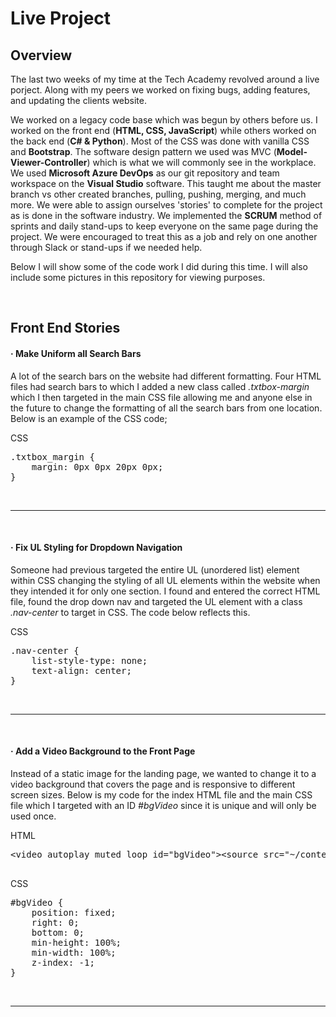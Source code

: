 # Live Project

<h2>Overview</h2>
<p>
The last two weeks of my time at the Tech Academy revolved around a live porject. Along with my peers we worked on fixing bugs, adding features, and updating the clients website. 
</p>

<p>We worked on a legacy code base which was begun by others before us. I worked on the front end (<b>HTML, CSS, JavaScript</b>) while others worked on the back end (<b>C# & Python</b>). Most of the CSS was done with vanilla CSS and <b>Bootstrap</b>. The software design pattern we used was MVC (<b>Model-Viewer-Controller</b>) which is what we will commonly see in the workplace. We used <b>Microsoft Azure DevOps</b> as our git repository and team workspace on the <b>Visual Studio</b> software. This taught me about the master branch vs other created branches, pulling, pushing, merging, and much more. We were able to assign ourselves 'stories' to complete for the project as is done in the software industry. We implemented the <b>SCRUM</b> method of sprints and daily stand-ups to keep everyone on the same page during the project. We were encouraged to treat this as a job and rely on one another through Slack or stand-ups if we needed help.
</p>

<p>
Below I will show some of the code work I did during this time. I will also include some pictures in this repository for viewing purposes.
</p>
<br>

<h2>Front End Stories</h2>

<h4><strong>&middot;</strong> Make Uniform all Search Bars</h4>
<p>
A lot of the search bars on the website had different formatting. Four HTML files had search bars to which I added a new class called <i>.txtbox-margin</i> which I then targeted in the main CSS file allowing me and anyone else in the future to change the formatting of all the search bars from one location. Below is an example of the CSS code;
</p>
<p>CSS</p>
<pre>
.txtbox_margin {
    margin: 0px 0px 20px 0px;
}
</pre>
<br>
<hr>
<br>

<h4><strong>&middot;</strong> Fix UL Styling for Dropdown Navigation</h4>
<p>
Someone had previous targeted the entire UL (unordered list) element within CSS changing the styling of all UL elements within the website when they intended it for only one section. I found and entered the correct HTML file, found the drop down nav and targeted the UL element with a class <i>.nav-center</i> to target in CSS. The code below reflects this.
</p>
<p>
CSS
</p>
<pre>
.nav-center {
    list-style-type: none;
    text-align: center;
}
</pre>
<br>
<hr>
<br>

<h4><strong>&middot;</strong> Add a Video Background to the Front Page</h4>
<p>
Instead of a static image for the landing page, we wanted to change it to a video background that covers the page and is responsive to different screen sizes. Below is my code for the index HTML file and the main CSS file which I targeted with an ID <i>#bgVideo</i> since it is unique and will only be used once.
</p>
<p>
HTML
</p>
<pre>
&lt;video autoplay muted loop id=&quot;bgVideo&quot;&gt;&lt;source src=&quot;~/content/videos/NYC-Traffic.mp4&quot; /&gt;&lt;/video&gt;

</pre>

<p>
CSS
</p>
<pre>
#bgVideo {
    position: fixed;
    right: 0;
    bottom: 0;
    min-height: 100%;
    min-width: 100%;
    z-index: -1;
}
</pre>
<br>
<hr>
